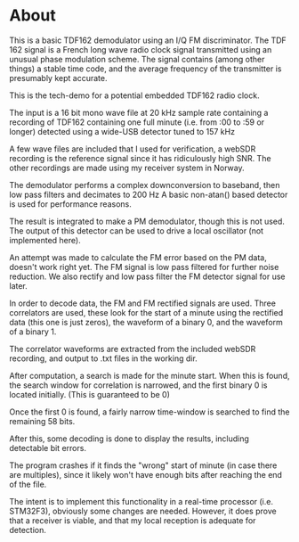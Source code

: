 ﻿# About
This is a basic TDF162 demodulator using an I/Q FM discriminator. The TDF 162 signal is a French long wave radio clock signal transmitted using an unusual phase modulation scheme.
The signal contains (among other things) a stable time code, and the average frequency of the transmitter is presumably kept accurate.

This is the tech-demo for a potential embedded TDF162 radio clock.

The input is a 16 bit mono wave file at 20 kHz sample rate containing a recording of TDF162 containing one full minute (i.e. from :00 to :59 or longer) detected using a wide-USB detector tuned to 157 kHz

A few wave files are included that I used for verification, a webSDR recording is the reference signal since it has ridiculously high SNR. The other recordings are made using my receiver system in Norway.

The demodulator performs a complex downconversion to baseband, then low pass filters and decimates to 200 Hz
A basic non-atan() based detector is used for performance reasons.

The result is integrated to make a PM demodulator, though this is not used. 
The output of this detector can be used to drive a local oscillator (not implemented here).

An attempt was made to calculate the FM error based on the PM data, doesn't work right yet.
The FM signal is low pass filtered for further noise reduction. We also rectify and low pass filter the FM detector signal for use later.

In order to decode data, the FM and FM rectified signals are used. 
Three correlators are used, these look for the start of a minute using the rectified data (this one is just zeros),
    the waveform of a binary 0, and the waveform of a binary 1.

The correlator waveforms are extracted from the included webSDR recording, and output to .txt files in the working dir.

After computation, a search is made for the minute start.
When this is found, the search window for correlation is narrowed, and the first binary 0 is located initially.
(This is guaranteed to be 0)

Once the first 0 is found, a fairly narrow time-window is searched to find the remaining 58 bits.

After this, some decoding is done to display the results, including detectable bit errors.

The program crashes if it finds the "wrong" start of minute (in case there are multiples), since it likely won't have enough bits after reaching the end of the file.

The intent is to implement this functionality in a real-time processor (i.e. STM32F3), obviously some changes are needed.
However, it does prove that a receiver is viable, and that my local reception is adequate for detection.
 